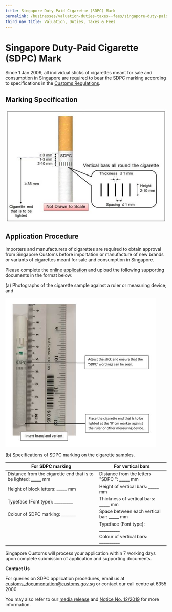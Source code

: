```yaml
---
title: Singapore Duty-Paid Cigarette (SDPC) Mark
permalink: /businesses/valuation-duties-taxes--fees/singapore-duty-paid-cigarette-sdpc-mark
third_nav_title: Valuation, Duties, Taxes & Fees
---
```


# Singapore Duty-Paid Cigarette (SDPC) Mark

Since 1 Jan 2009, all individual sticks of cigarettes meant for sale and consumption in Singapore are required to bear the SDPC marking according to specifications in the  [Customs Regulations](https://sso.agc.gov.sg/SL/CA1960-RG2?DocDate=20170220).

## Marking Specification

![](/images/sdpc.jpg)

## Application Procedure

Importers and manufacturers of cigarettes are required to obtain approval from Singapore Customs before importation or manufacture of new brands or variants of cigarettes meant for sale and consumption in Singapore.

Please complete the  [online application](https://form.gov.sg/5ccac0a442502b00107a9554)  and upload the following supporting documents in the format below:

(a) Photographs of the cigarette sample against a ruler or measuring device; and

![](/images/sdpc1.jpg)

(b) Specifications of SDPC marking on the cigarette samples.

| **For SDPC marking** | **For vertical bars** |
|--|--|
| Distance from the cigarette end that is to be lighted: _____ mm | Distance from the letters "SDPC ": _____ mm |
| Height of block letters: _____ mm | Height of vertical bars: _____ mm |
| Typeface (Font type): _________ | Thickness of vertical bars: _____ mm |
| Colour of SDPC marking: _______ | Space between each vertical bar: _____ mm |
|  | Typeface (Font type): __________ |
|  | Colour of vertical bars: __________ |


Singapore Customs will process your application within 7 working days upon complete submission of application and supporting documents.

**Contact Us**

For queries on SDPC application procedures, email us at  [customs_documentation@customs.gov.sg](mailto:customs_documentation@customs.gov.sg)  or contact our call centre at 6355 2000.

You may also refer to our  [media release](https://www.customs.gov.sg/-/media/cus/files/media-releases/2012/248_mediareleaserevisedsdpcmark.pdf?la=en&hash=4840579256FDE1B153BBD8757B9D944049FBD421)  and  [Notice No. 12/2019](https://www.customs.gov.sg/-/media/cus/files/notices/2019/notice122019-ver-1.pdf?la=en&hash=A827A51ECDF993F06CC592DEBD967EBD8BD34062) for more information.
